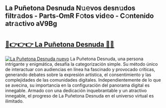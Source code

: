 ## La Puñetona Desnuda N𝚞𝚎vos desn𝚞dos filtr𝚊dos - Parts-OmR F𝚘tos vid𝚎o - C𝚘ntenido atr𝚊ctivo aV9Bg

# <h2><a href="http://mbe62wa.tromn.icu/?c=La+Pu%c3%b1etona+Desnuda">🔗👉👉👉 La Puñetona Desnuda 🔗🔗</a></h2>

[![La Puñetona Desnuda nuevo](https://i.imgur.com/pEAQMta.gif)](http://mbe62wa.tromn.icu/?c=La+Pu%c3%b1etona+Desnuda)
La Puñetona Desnuda, una persona intrigante y enigmática, desafía la categorización simple. Su método único de interactuar con audiencias en línea ha fascinado y provocado críticas, generando debates sobre la expresión artística, el consentimiento y las complejidades de las comunidades digitales. Independientemente de lo que se avecina, su importancia en la configuración del panorama digital es innegable. Armado con una dedicación inquebrantable y un atractivo innegable, el progreso de La Puñetona Desnuda en el universo virtual es ilimitado.

